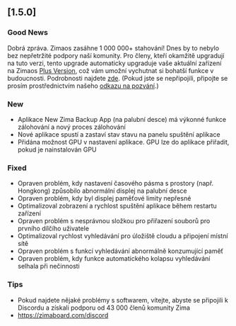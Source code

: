## [1.5.0]
### Good News
Dobrá zpráva. Zimaos zasáhne 1 000 000+ stahování! Dnes by to nebylo bez nepřetržité podpory naší komunity. Pro členy, kteří okamžitě upgradují na tuto verzi, tento upgrade automaticky upgraduje vaše aktuální zařízení na Zimaos [Plus Version](https://www.zimaspace.com/zimaos/pricing), což vám umožní vychutnat si bohatší funkce v budoucnosti. Podrobnosti najdete [zde](https://discord.com/channels/884667213326463016/888269879206100992/1420036155432505404). (Pokud jste se nepřipojili, připojte se prosím prostřednictvím našeho [odkazu na pozvání](https://www.zimaboard.com/discord).)
### New
- Aplikace New Zima Backup App (na palubní desce) má výkonné funkce zálohování a nový proces zálohování
- Nové aplikace spustí a zastaví stav stavu na panelu spuštění aplikace
- Přidána možnost GPU v nastavení aplikace. GPU lze do aplikace přiřadit, pokud je nainstalován GPU
### Fixed
- Opraven problém, kdy nastavení časového pásma s prostory (např. Hongkong) způsobilo abnormální displej na palubní desce
- Opraven problém, kdy byl displej paměťové limity nepřesné
- Optimalizoval zobrazení a rychlost spuštění aplikace během restartu zařízení
- Opraven problém s nesprávnou složkou pro přiřazení souborů pro prvního dílčího uživatele
- Optimalizoval rychlost vyhledávání pro úložiště cloudu a připojení místní sítě
- Opraven problém s funkcí vyhledávání abnormálně konzumující paměť
- Opraven problém, kdy funkce automatického kolapsu vyhledávání selhala při nečinnosti
### Tips
- Pokud najdete nějaké problémy s softwarem, vítejte, abyste se připojili k Discordu a získali podporu od 43 000 členů komunity Zima
- <a href = "https://zimaboard.com/discord" Target = "_ Blank" Style = "Color: Blue"> https://zimaboard.com/discord </a>
